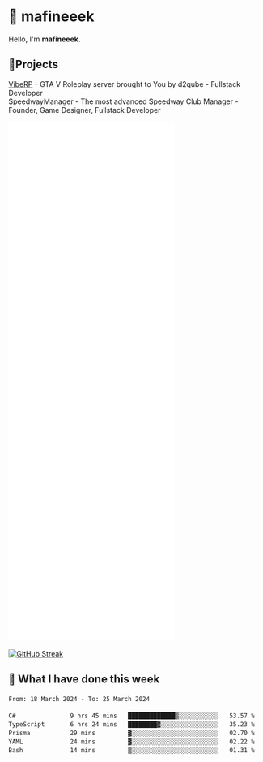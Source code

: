 # 👋 mafineeek
Hello, I'm **mafineeek**.

## 📝Projects

[VibeRP](https://v-rp.pl) - GTA V Roleplay server brought to You by d2qube - Fullstack Developer<br/>
SpeedwayManager - The most advanced Speedway Club Manager - Founder, Game Designer, Fullstack Developer


![](./github-metrics.svg)

[![GitHub Streak](https://streak-stats.demolab.com/?user=mafineeek)](https://git.io/streak-stats)

## 📰 What I have done this week
<!--START_SECTION:waka-->

```txt
From: 18 March 2024 - To: 25 March 2024

C#               9 hrs 45 mins   █████████████▒░░░░░░░░░░░   53.57 %
TypeScript       6 hrs 24 mins   ████████▓░░░░░░░░░░░░░░░░   35.23 %
Prisma           29 mins         ▓░░░░░░░░░░░░░░░░░░░░░░░░   02.70 %
YAML             24 mins         ▓░░░░░░░░░░░░░░░░░░░░░░░░   02.22 %
Bash             14 mins         ▒░░░░░░░░░░░░░░░░░░░░░░░░   01.31 %
```

<!--END_SECTION:waka-->
